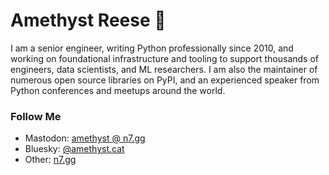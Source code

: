 # Amethyst Reese 🌸

I am a senior engineer, writing Python professionally since 2010, and working on foundational infrastructure and tooling to support thousands of engineers, data scientists, and ML researchers. I am also the maintainer of numerous open source libraries on PyPI, and an experienced speaker from Python conferences and meetups around the world.

### Follow Me

- Mastodon:
  <a rel="me" href="https://toots.n7.gg/@amethyst">amethyst @ n7.gg</a>
- Bluesky:
  <a rel="me" href="https://bsky.app/profile/amethyst.cat">@amethyst.cat</a>
- Other:
  <a rel="me" href="https://n7.gg">n7.gg</a>
